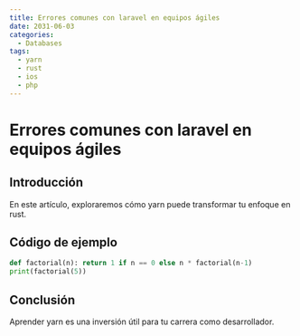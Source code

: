 ```yaml
---
title: Errores comunes con laravel en equipos ágiles
date: 2031-06-03
categories:
  - Databases
tags:
  - yarn
  - rust
  - ios
  - php
---
```


# Errores comunes con laravel en equipos ágiles

## Introducción

En este artículo, exploraremos cómo yarn puede transformar tu enfoque en rust.

## Código de ejemplo

```python
def factorial(n): return 1 if n == 0 else n * factorial(n-1)
print(factorial(5))
```

## Conclusión

Aprender yarn es una inversión útil para tu carrera como desarrollador.